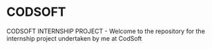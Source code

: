 # CODSOFT
CODSOFT INTERNSHIP PROJECT - Welcome to the repository for the internship project undertaken by me at CodSoft
